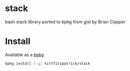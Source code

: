 # stack

bash stack library ported to bpkg from gist by Brian Clapper

# Install

Available as a [bpkg](http://www.bpkg.sh/)
```sh
bpkg install [-g] kirtfitzpatrick/stack
```
